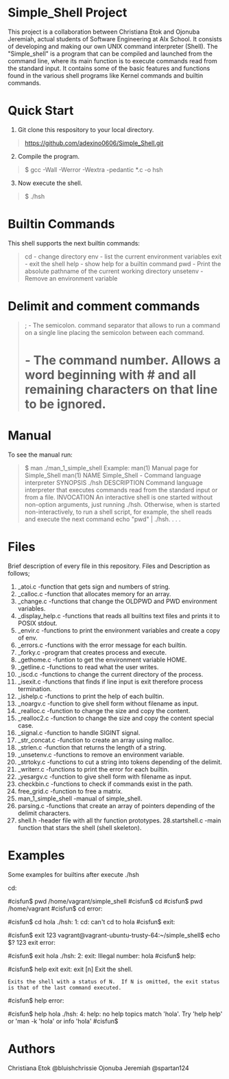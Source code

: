# Simple_Shell Project
This project is a collaboration between Christiana Etok and Ojonuba Jeremiah, actual students of Software Engineering at Alx School. It consists of developing and making our own UNIX command interpreter (Shell).
The "Simple_shell" is a program that can be compiled and launched from the command line, where its main function is to execute commands read from the standard input.  It contains some of the basic features and functions found in the various shell programs like Kernel commands and builtin commands.
# Quick Start
1. Git clone this respository to your local directory.
>https://github.com/adexino0606/Simple_Shell.git
2. Compile the program.
>$ gcc -Wall -Werror -Wextra -pedantic *.c -o hsh
3. Now execute the shell.
>$ ./hsh
# Builtin Commands
This shell supports the next builtin commands:
>cd - change directory
>env - list the current environment variables
>exit - exit the shell
>help - show help for a builtin command
>pwd - Print the absolute pathname of the current working directory
>unsetenv - Remove an environment variable
# Delimit and comment commands
>; -  The semicolon. command separator that allows to run a command on a single line placing the semicolon between
> each command.
># - The command number. Allows a word beginning with # and all remaining characters on that line to be ignored.
# Manual
To see the manual run:
>$ man ./man_1_simple_shell
Example:
>man(1)           Manual page for Simple_Shell  man(1)
>NAME
>          Simple_Shell - Command language interpreter
>SYNOPSIS
>            ./hsh
>DESCRIPTION
>            Command language interpreter that executes commands read from the standard input or from a file.
>INVOCATION
           An  interactive  shell is one started without non-option arguments, just running ./hsh. 
Otherwise, when is started non-interactively, to run a shell script, for example, the 
shell reads and execute the next command echo "pwd" | ./hsh.         .  .  .
# Files
Brief description of every file in this repository.
Files and Description as follows;
1. _atoi.c -function that gets sign and numbers of string.
2. _calloc.c -function that allocates memory for an array.
3. _change.c -functions that change the OLDPWD and PWD environment variables.
4. _display_help.c -functions that reads all builtins text files and prints it to POSIX stdout.
5. _envir.c -functions to print the environment variables and create a copy of env.
6. _errors.c -functions with the error message for each builtin.
7. _forky.c -program that creates process and execute.
8. _gethome.c -funtion to get the environment variable HOME.
9. _getline.c -functions to read what the user writes.
10. _iscd.c -functions to change the current directory of the process.
11. _isexit.c -functions that finds if line input is exit therefore process termination.
12. _ishelp.c -functions to print the help of each builtin.
13. _noargv.c -function to give shell form without filename as input.
14. _realloc.c -function to change the size and copy the content.
15. _realloc2.c -function to change the size and copy the content special case.
16. _signal.c -function to handle SIGINT signal.
17. _str_concat.c -function to create an array using malloc.
18. _strlen.c -function that returns the length of a string.
19. _unsetenv.c -functions to remove an environment variable.
20. _strtoky.c -functions to cut a string into tokens depending of the delimit.
21. _writerr.c -functions to print the error for each builtin.
22. _yesargv.c -function to give shell form with filename as input.
23. checkbin.c -functions to check if commands exist in the path.
24. free_grid.c -function to free a matrix.
25. man_1_simple_shell -manual of simple_shell.
26. parsing.c -functions that create an array of pointers depending of the delimit characters.
27. shell.h -header file with all thr function prototypes.
28.startshell.c -main function that stars the shell (shell skeleton).
# Examples
Some examples for builtins after execute ./hsh

cd:

#cisfun$ pwd
/home/vagrant/simple_shell
#cisfun$ cd
#cisfun$ pwd
/home/vagrant
#cisfun$
cd error:

#cisfun$ cd hola
./hsh: 1: cd: can't cd to hola
#cisfun$
exit:

#cisfun$ exit 123
vagrant@vagrant-ubuntu-trusty-64:~/simple_shell$ echo $?
123
exit error:

#cisfun$ exit hola
./hsh: 2: exit: Illegal number: hola
#cisfun$
help:

#cisfun$ help exit
exit: exit [n]
	Exit the shell.

	Exits the shell with a status of N.  If N is omitted, the exit status
	is that of the last command executed.
#cisfun$
help error:

#cisfun$ help hola
./hsh: 4: help: no help topics match 'hola'. Try 'help help' or 'man -k 'hola' or info 'hola'
#cisfun$
# Authors
Christiana Etok @bluishchrissie
Ojonuba Jeremiah @spartan124
